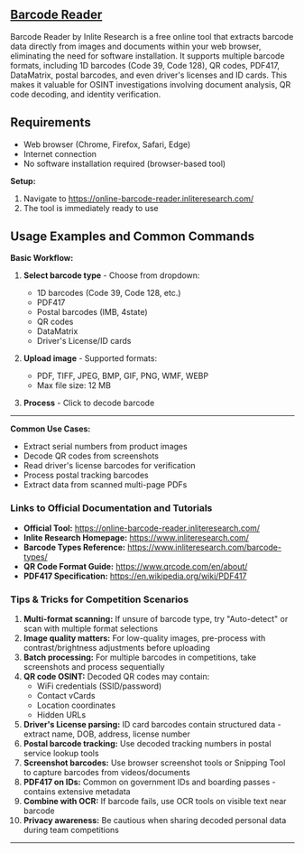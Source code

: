 ## [Barcode Reader](https://online-barcode-reader.inliteresearch.com/)

Barcode Reader by Inlite Research is a free online tool that extracts barcode data directly from images and documents within your web browser, eliminating the need for software installation. It supports multiple barcode formats, including 1D barcodes (Code 39, Code 128), QR codes, PDF417, DataMatrix, postal barcodes, and even driver's licenses and ID cards. This makes it valuable for OSINT investigations involving document analysis, QR code decoding, and identity verification.

## Requirements
- Web browser (Chrome, Firefox, Safari, Edge)
- Internet connection
- No software installation required (browser-based tool)

**Setup:**
1. Navigate to https://online-barcode-reader.inliteresearch.com/
2. The tool is immediately ready to use

## Usage Examples and Common Commands
**Basic Workflow:**
1. **Select barcode type** - Choose from dropdown:
   - 1D barcodes (Code 39, Code 128, etc.)
   - PDF417
   - Postal barcodes (IMB, 4state)
   - QR codes
   - DataMatrix
   - Driver's License/ID cards

2. **Upload image** - Supported formats:
   - PDF, TIFF, JPEG, BMP, GIF, PNG, WMF, WEBP
   - Max file size: 12 MB

3. **Process** - Click to decode barcode
---
**Common Use Cases:**
- Extract serial numbers from product images
- Decode QR codes from screenshots
- Read driver's license barcodes for verification
- Process postal tracking barcodes
- Extract data from scanned multi-page PDFs

### Links to Official Documentation and Tutorials
- **Official Tool:** https://online-barcode-reader.inliteresearch.com/
- **Inlite Research Homepage:** https://www.inliteresearch.com/
- **Barcode Types Reference:** https://www.inliteresearch.com/barcode-types/
- **QR Code Format Guide:** https://www.qrcode.com/en/about/
- **PDF417 Specification:** https://en.wikipedia.org/wiki/PDF417

### Tips & Tricks for Competition Scenarios
1. **Multi-format scanning:** If unsure of barcode type, try "Auto-detect" or scan with multiple format selections
2. **Image quality matters:** For low-quality images, pre-process with contrast/brightness adjustments before uploading
3. **Batch processing:** For multiple barcodes in competitions, take screenshots and process sequentially
4. **QR code OSINT:** Decoded QR codes may contain:
   - WiFi credentials (SSID/password)
   - Contact vCards
   - Location coordinates
   - Hidden URLs
5. **Driver's License parsing:** ID card barcodes contain structured data - extract name, DOB, address, license number
6. **Postal barcode tracking:** Use decoded tracking numbers in postal service lookup tools
7. **Screenshot barcodes:** Use browser screenshot tools or Snipping Tool to capture barcodes from videos/documents
8. **PDF417 on IDs:** Common on government IDs and boarding passes - contains extensive metadata
9. **Combine with OCR:** If barcode fails, use OCR tools on visible text near barcode
10. **Privacy awareness:** Be cautious when sharing decoded personal data during team competitions
---
